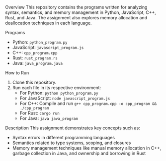 Overview
This repository contains the programs written for analyzing syntax, semantics, and memory management in Python, JavaScript, C++, Rust, and Java. The assignment also explores memory allocation and deallocation techniques in each language.

Programs
- Python: `python_program.py`
- JavaScript: `javascript_program.js`
- C++: `cpp_program.cpp`
- Rust: `rust_program.rs`
- Java: `java_program.java`

How to Run
1. Clone this repository.
2. Run each file in its respective environment:
   - For Python: `python python_program.py`
   - For JavaScript: `node javascript_program.js`
   - For C++: Compile and run `g++ cpp_program.cpp -o cpp_program && ./cpp_program`
   - For Rust: `cargo run`
   - For Java: `java java_program`

Description
This assignment demonstrates key concepts such as:
- Syntax errors in different programming languages
- Semantics related to type systems, scoping, and closures
- Memory management techniques like manual memory allocation in C++, garbage collection in Java, and ownership and borrowing in Rust
